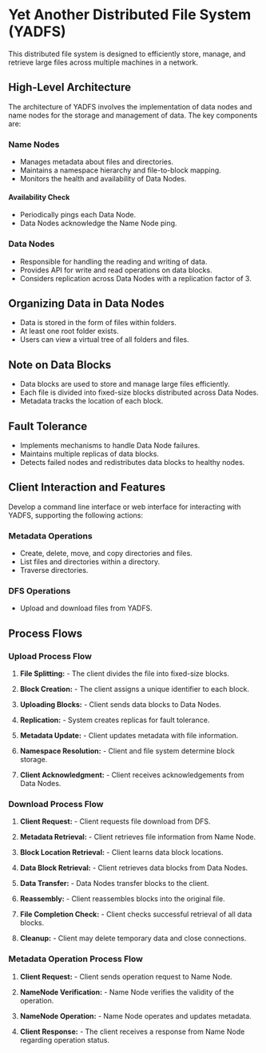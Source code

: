 # Yet Another Distributed File System (YADFS)

This distributed file system is designed to efficiently store, manage, and retrieve large files across multiple machines in a network.

## High-Level Architecture

The architecture of YADFS involves the implementation of data nodes and name nodes for the storage and management of data. The key components are:

### Name Nodes

- Manages metadata about files and directories.
- Maintains a namespace hierarchy and file-to-block mapping.
- Monitors the health and availability of Data Nodes.

#### Availability Check

- Periodically pings each Data Node.
- Data Nodes acknowledge the Name Node ping.

### Data Nodes

- Responsible for handling the reading and writing of data.
- Provides API for write and read operations on data blocks.
- Considers replication across Data Nodes with a replication factor of 3.

## Organizing Data in Data Nodes

- Data is stored in the form of files within folders.
- At least one root folder exists.
- Users can view a virtual tree of all folders and files.

## Note on Data Blocks

- Data blocks are used to store and manage large files efficiently.
- Each file is divided into fixed-size blocks distributed across Data Nodes.
- Metadata tracks the location of each block.

## Fault Tolerance

- Implements mechanisms to handle Data Node failures.
- Maintains multiple replicas of data blocks.
- Detects failed nodes and redistributes data blocks to healthy nodes.

## Client Interaction and Features

Develop a command line interface or web interface for interacting with YADFS, supporting the following actions:

### Metadata Operations

- Create, delete, move, and copy directories and files.
- List files and directories within a directory.
- Traverse directories.

### DFS Operations

- Upload and download files from YADFS.

## Process Flows

### Upload Process Flow

1. **File Splitting:** - The client divides the file into fixed-size blocks.

2. **Block Creation:** - The client assigns a unique identifier to each block.

3. **Uploading Blocks:** - Client sends data blocks to Data Nodes.

4. **Replication:** - System creates replicas for fault tolerance.

5. **Metadata Update:** - Client updates metadata with file information.

6. **Namespace Resolution:** - Client and file system determine block storage.

7. **Client Acknowledgment:** - Client receives acknowledgements from Data Nodes.

### Download Process Flow

1. **Client Request:** - Client requests file download from DFS.

2. **Metadata Retrieval:** - Client retrieves file information from Name Node.

3. **Block Location Retrieval:** - Client learns data block locations.

4. **Data Block Retrieval:** - Client retrieves data blocks from Data Nodes.

5. **Data Transfer:** - Data Nodes transfer blocks to the client.

6. **Reassembly:** - Client reassembles blocks into the original file.

7. **File Completion Check:** - Client checks successful retrieval of all data blocks.

8. **Cleanup:** - Client may delete temporary data and close connections.

### Metadata Operation Process Flow

1. **Client Request:** - Client sends operation request to Name Node.

2. **NameNode Verification:** - Name Node verifies the validity of the operation.

3. **NameNode Operation:** - Name Node operates and updates metadata.

4. **Client Response:** - The client receives a response from Name Node regarding operation status.



